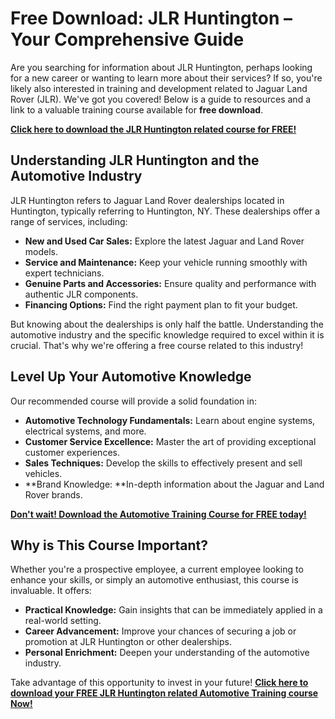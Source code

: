 # Free Download: JLR Huntington – Your Comprehensive Guide

Are you searching for information about JLR Huntington, perhaps looking for a new career or wanting to learn more about their services? If so, you're likely also interested in training and development related to Jaguar Land Rover (JLR). We've got you covered! Below is a guide to resources and a link to a valuable training course available for **free download**.

[**Click here to download the JLR Huntington related course for FREE!**](https://udemywork.com/jlr-huntington)

## Understanding JLR Huntington and the Automotive Industry

JLR Huntington refers to Jaguar Land Rover dealerships located in Huntington, typically referring to Huntington, NY. These dealerships offer a range of services, including:

*   **New and Used Car Sales:** Explore the latest Jaguar and Land Rover models.
*   **Service and Maintenance:** Keep your vehicle running smoothly with expert technicians.
*   **Genuine Parts and Accessories:** Ensure quality and performance with authentic JLR components.
*   **Financing Options:** Find the right payment plan to fit your budget.

But knowing about the dealerships is only half the battle. Understanding the automotive industry and the specific knowledge required to excel within it is crucial. That's why we're offering a free course related to this industry!

## Level Up Your Automotive Knowledge

Our recommended course will provide a solid foundation in:

*   **Automotive Technology Fundamentals:** Learn about engine systems, electrical systems, and more.
*   **Customer Service Excellence:** Master the art of providing exceptional customer experiences.
*   **Sales Techniques:** Develop the skills to effectively present and sell vehicles.
*   **Brand Knowledge: **In-depth information about the Jaguar and Land Rover brands.

[**Don't wait! Download the Automotive Training Course for FREE today!**](https://udemywork.com/jlr-huntington)

## Why is This Course Important?

Whether you're a prospective employee, a current employee looking to enhance your skills, or simply an automotive enthusiast, this course is invaluable. It offers:

*   **Practical Knowledge:** Gain insights that can be immediately applied in a real-world setting.
*   **Career Advancement:** Improve your chances of securing a job or promotion at JLR Huntington or other dealerships.
*   **Personal Enrichment:** Deepen your understanding of the automotive industry.

Take advantage of this opportunity to invest in your future! [**Click here to download your FREE JLR Huntington related Automotive Training course Now!**](https://udemywork.com/jlr-huntington)
